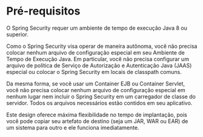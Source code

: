 # Pré-requisitos

O Spring Security requer um ambiente de tempo de execução Java 8 ou superior.

Como o Spring Security visa operar de maneira autônoma, você não precisa colocar nenhum arquivo de configuração especial em seu Ambiente de Tempo de Execução Java.
Em particular, você não precisa configurar um arquivo de política de Serviço de Autorização e Autenticação Java (JAAS) especial ou colocar o Spring Security em locais de classpath comuns.

Da mesma forma, se você usar um Container EJB ou Container Servlet, você não precisa colocar nenhum arquivo de configuração especial em nenhum lugar nem incluir o Spring Security em um carregador de classe do servidor.
Todos os arquivos necessários estão contidos em seu aplicativo.

Este design oferece máxima flexibilidade no tempo de implantação, pois você pode copiar seu artefato de destino (seja um JAR, WAR ou EAR) de um sistema para outro e ele funciona imediatamente.